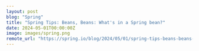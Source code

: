 ```yaml
---
layout: post
blog: "Spring"
title: "Spring Tips: Beans, Beans: What's in a Spring bean?"
date: 2024-05-01T00:00:00Z
image: images/spring.png
remote_url: "https://spring.io/blog/2024/05/01/spring-tips-beans-beans-whats-in-a-spring-bean"
---
```

